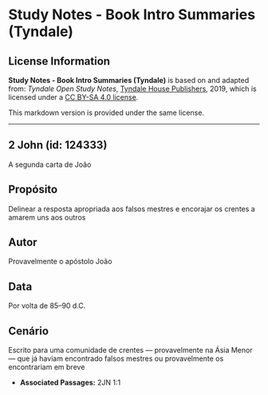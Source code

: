 # Study Notes - Book Intro Summaries (Tyndale)

## License Information

**Study Notes - Book Intro Summaries (Tyndale)** is based on and adapted from: _Tyndale Open Study Notes_, [Tyndale House Publishers](https://tyndaleopenresources.com/), 2019, which is licensed under a [CC BY-SA 4.0 license](https://creativecommons.org/licenses/by-sa/4.0/legalcode.en).

This markdown version is provided under the same license.



--------------------------------

## 2 John (id: 124333)

A segunda carta de João

Propósito
---------

Delinear a resposta apropriada aos falsos mestres e encorajar os crentes a amarem uns aos outros

Autor
-----

Provavelmente o apóstolo João

Data
----

Por volta de 85–90 d.C.

Cenário
-------

Escrito para uma comunidade de crentes — provavelmente na Ásia Menor — que já haviam encontrado falsos mestres ou provavelmente os encontrariam em breve

* **Associated Passages:** 2JN 1:1

